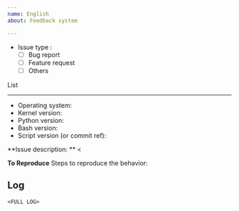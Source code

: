 ```yaml
---
name: English
about: Feedback system

---
```


<!--PLEASE READ THIS CAREFULLY: You *MUST* read and complete the list below, by placing an x into each [ ] (so that it shows '[x]', NOT '[ x]' or '[x ]'), BEFORE clicking on 'Submit new issue'. Failure to perform these steps, WHICH ARE ONLY THERE TO HELP *YOU*, will result in the issue being dismissed without warning.-->

- Issue type : 
  - [ ] Bug report
  - [ ] Feature request
  - [ ] Others
 
List 
<!--If your question type selects Feature Request, please do not fill in the content in the dividing line.-->
----
- Operating system: 
- Kernel version: 
- Python version: 
- Bash version: 
- Script version (or commit ref): 
 
**Issue description: **
<<!--A clear and concise description of what the issue is.-->
 
**To Reproduce**
Steps to reproduce the behavior:
 
Log
---
```
<FULL LOG>
```
